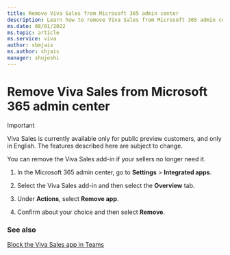 ```yaml
---
title: Remove Viva Sales from Microsoft 365 admin center
description: Learn how to remove Viva Sales from Microsoft 365 admin center
ms.date: 08/01/2022
ms.topic: article
ms.service: viva
author: sbmjais
ms.author: shjais
manager: shujoshi
---
```


# Remove Viva Sales from Microsoft 365 admin center

> [!IMPORTANT]
> Viva Sales is currently available only for public preview customers, and only in English. The features described here are subject to change.

You can remove the Viva Sales add-in if your sellers no longer need it.

1.  In the Microsoft 365 admin center, go to **Settings** &gt; **Integrated apps**.

2.  Select the Viva Sales add-in and then select the **Overview** tab.

3. Under **Actions**, select **Remove app**.

4.  Confirm about your choice and then select **Remove**.

### See also

[Block the Viva Sales app in Teams](block-viva-sales-app-teams.md)